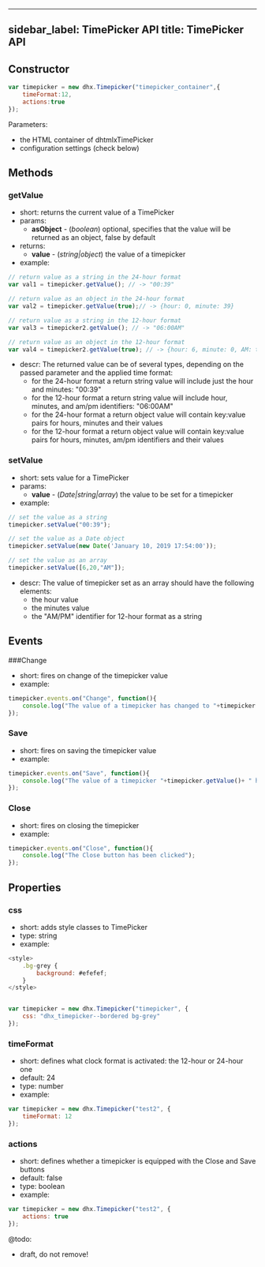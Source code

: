 
---
sidebar_label: TimePicker API 
title: TimePicker API 
---          

Constructor
---------------

~~~js
var timepicker = new dhx.Timepicker("timepicker_container",{
    timeFormat:12, 
    actions:true
});
~~~

Parameters:

- the HTML container of dhtmlxTimePicker
- configuration settings (check below)

Methods
-------------

### getValue

- short: returns the current value of a TimePicker
- params: 
	- **asObject** - (*boolean*) optional, specifies that the value will be returned as an object, false by default
- returns:
	- **value** - (*string|object*) the value of a timepicker 
- example:

~~~js
// return value as a string in the 24-hour format
var val1 = timepicker.getValue(); // -> "00:39"

// return value as an object in the 24-hour format
var val2 = timepicker.getValue(true);// -> {hour: 0, minute: 39}

// return value as a string in the 12-hour format
var val3 = timepicker2.getValue(); // -> "06:00AM"

// return value as an object in the 12-hour format
var val4 = timepicker2.getValue(true); // -> {hour: 6, minute: 0, AM: true}
~~~

- descr:
The returned value can be of several types, depending on the passed parameter and the applied time format:
	- for the 24-hour format a return string value will include just the hour and minutes: "00:39"
    - for the 12-hour format a return string value will include hour, minutes, and am/pm identifiers: "06:00AM"
    - for the 24-hour format a return object value will contain key:value pairs for hours, minutes and their values
    - for the 12-hour format a return object value will contain key:value pairs for hours, minutes, am/pm identifiers and their values

### setValue

- short: sets value for a TimePicker
- params:
	- **value** - (*Date|string|array*) the value to be set for a timepicker 
- example:
~~~js
// set the value as a string
timepicker.setValue("00:39");

// set the value as a Date object
timepicker.setValue(new Date('January 10, 2019 17:54:00'));

// set the value as an array
timepicker.setValue([6,20,"AM"]);
~~~

- descr:
The value of timepicker set as an array should have the following elements:
	- the hour value
    - the minutes value
    - the "AM/PM" identifier for 12-hour format as a string


Events
----------

###Change

- short: fires on change of the timepicker value
- example:
~~~js
timepicker.events.on("Change", function(){
	console.log("The value of a timepicker has changed to "+timepicker.getValue());
});
~~~

### Save

- short: fires on saving the timepicker value
- example:
~~~js
timepicker.events.on("Save", function(){
	console.log("The value of a timepicker "+timepicker.getValue()+ " has been saved");
});
~~~

### Close

- short: fires on closing the timepicker 
- example:
~~~js
timepicker.events.on("Close", function(){
	console.log("The Close button has been clicked");
});
~~~

Properties
----------------

### css

- short: adds style classes to TimePicker
- type: string
- example:
~~~js
<style>
	.bg-grey {
		background: #efefef;
	}
</style>


var timepicker = new dhx.Timepicker("timepicker", {
	css: "dhx_timepicker--bordered bg-grey"
});
~~~

### timeFormat

- short: defines what clock format is activated: the 12-hour or 24-hour one
- default: 24
- type: number
- example:

~~~js
var timepicker = new dhx.Timepicker("test2", {
	timeFormat: 12
});
~~~


### actions

- short: defines whether a timepicker is equipped with the Close and Save buttons
- default: false
- type: boolean
- example:

~~~js
var timepicker = new dhx.Timepicker("test2", {
	actions: true
});
~~~


@todo: 
- draft, do not remove!
